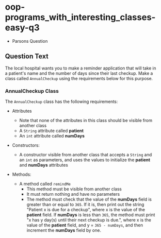 # oop-programs_with_interesting_classes-easy-q3

- Parsons Question

## Question Text

The local hospital wants you to make a reminder application that will take in a patient's name and the number of days since their last checkup. Make a class called `AnnualCheckup` using the requirements below for this purpose.

### AnnualCheckup Class

The `AnnualCheckup` class has the following requirements:

- Attributes
  - Note that none of the attributes in this class should be visible from another class
  - A `String` attribute called **patient**
  - An `int` attribute called **numDays**

- Constructors:
  - A constructor visible from another class that accepts a `String` and an `int` as parameters, and uses the values to initialize the **patient** and **numDays** attributes

- Methods:
  - A method called `remindMe`
    - This method must be visible from another class
    - It must return nothing and have no parameters
    - The method must check that the value of the **numDays** field is greater than or equal to `365`. If it is, then print out the string "Patient x is due for a checkup", where x is the value of the **patient** field. If **numDays** is less than `365`, the method must print "x has y day(s) until their next checkup is due.", where x is the value of the **patient** field, and y = `365 - numDays`, and then increment the **numDays** field by one.
